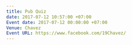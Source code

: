 ```yaml
---
title: Pub Quiz
date: 2017-07-12 10:57:00 +07:00
Event date: 2017-07-12 00:00:00 +07:00
Venue: Chavez
Event URL: https://www.facebook.com/19Chavez/
---
```


